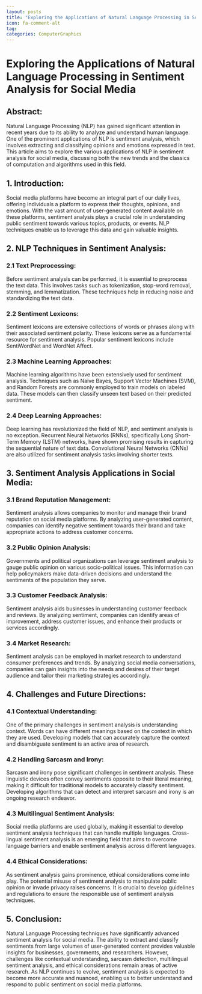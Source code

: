 ```yaml
---
layout: posts
title: "Exploring the Applications of Natural Language Processing in Sentiment Analysis for Social Media"
icon: fa-comment-alt
tag:      
categories: ComputerGraphics
---
```



# Exploring the Applications of Natural Language Processing in Sentiment Analysis for Social Media

## Abstract:
Natural Language Processing (NLP) has gained significant attention in recent years due to its ability to analyze and understand human language. One of the prominent applications of NLP is sentiment analysis, which involves extracting and classifying opinions and emotions expressed in text. This article aims to explore the various applications of NLP in sentiment analysis for social media, discussing both the new trends and the classics of computation and algorithms used in this field.

## 1. Introduction:
Social media platforms have become an integral part of our daily lives, offering individuals a platform to express their thoughts, opinions, and emotions. With the vast amount of user-generated content available on these platforms, sentiment analysis plays a crucial role in understanding public sentiment towards various topics, products, or events. NLP techniques enable us to leverage this data and gain valuable insights.

## 2. NLP Techniques in Sentiment Analysis:
### 2.1 Text Preprocessing:
Before sentiment analysis can be performed, it is essential to preprocess the text data. This involves tasks such as tokenization, stop-word removal, stemming, and lemmatization. These techniques help in reducing noise and standardizing the text data.

### 2.2 Sentiment Lexicons:
Sentiment lexicons are extensive collections of words or phrases along with their associated sentiment polarity. These lexicons serve as a fundamental resource for sentiment analysis. Popular sentiment lexicons include SentiWordNet and WordNet Affect.

### 2.3 Machine Learning Approaches:
Machine learning algorithms have been extensively used for sentiment analysis. Techniques such as Naive Bayes, Support Vector Machines (SVM), and Random Forests are commonly employed to train models on labeled data. These models can then classify unseen text based on their predicted sentiment.

### 2.4 Deep Learning Approaches:
Deep learning has revolutionized the field of NLP, and sentiment analysis is no exception. Recurrent Neural Networks (RNNs), specifically Long Short-Term Memory (LSTM) networks, have shown promising results in capturing the sequential nature of text data. Convolutional Neural Networks (CNNs) are also utilized for sentiment analysis tasks involving shorter texts.

## 3. Sentiment Analysis Applications in Social Media:
### 3.1 Brand Reputation Management:
Sentiment analysis allows companies to monitor and manage their brand reputation on social media platforms. By analyzing user-generated content, companies can identify negative sentiment towards their brand and take appropriate actions to address customer concerns.

### 3.2 Public Opinion Analysis:
Governments and political organizations can leverage sentiment analysis to gauge public opinion on various socio-political issues. This information can help policymakers make data-driven decisions and understand the sentiments of the population they serve.

### 3.3 Customer Feedback Analysis:
Sentiment analysis aids businesses in understanding customer feedback and reviews. By analyzing sentiment, companies can identify areas of improvement, address customer issues, and enhance their products or services accordingly.

### 3.4 Market Research:
Sentiment analysis can be employed in market research to understand consumer preferences and trends. By analyzing social media conversations, companies can gain insights into the needs and desires of their target audience and tailor their marketing strategies accordingly.

## 4. Challenges and Future Directions:
### 4.1 Contextual Understanding:
One of the primary challenges in sentiment analysis is understanding context. Words can have different meanings based on the context in which they are used. Developing models that can accurately capture the context and disambiguate sentiment is an active area of research.

### 4.2 Handling Sarcasm and Irony:
Sarcasm and irony pose significant challenges in sentiment analysis. These linguistic devices often convey sentiments opposite to their literal meaning, making it difficult for traditional models to accurately classify sentiment. Developing algorithms that can detect and interpret sarcasm and irony is an ongoing research endeavor.

### 4.3 Multilingual Sentiment Analysis:
Social media platforms are used globally, making it essential to develop sentiment analysis techniques that can handle multiple languages. Cross-lingual sentiment analysis is an emerging field that aims to overcome language barriers and enable sentiment analysis across different languages.

### 4.4 Ethical Considerations:
As sentiment analysis gains prominence, ethical considerations come into play. The potential misuse of sentiment analysis to manipulate public opinion or invade privacy raises concerns. It is crucial to develop guidelines and regulations to ensure the responsible use of sentiment analysis techniques.

## 5. Conclusion:
Natural Language Processing techniques have significantly advanced sentiment analysis for social media. The ability to extract and classify sentiments from large volumes of user-generated content provides valuable insights for businesses, governments, and researchers. However, challenges like contextual understanding, sarcasm detection, multilingual sentiment analysis, and ethical considerations remain areas of active research. As NLP continues to evolve, sentiment analysis is expected to become more accurate and nuanced, enabling us to better understand and respond to public sentiment on social media platforms.